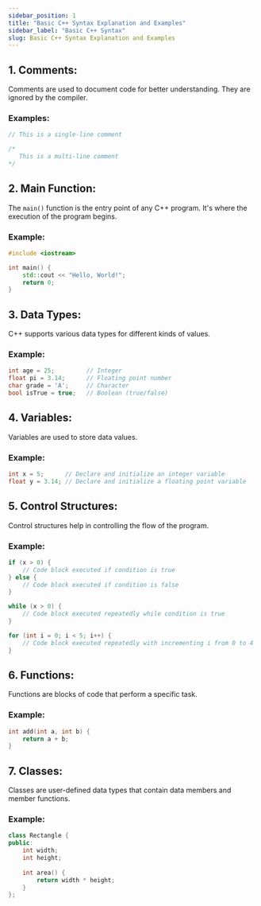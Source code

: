 ```yaml
---
sidebar_position: 1
title: "Basic C++ Syntax Explanation and Examples"
sidebar_label: "Basic C++ Syntax"
slug: Basic C++ Syntax Explanation and Examples
---
```



## 1. Comments:

Comments are used to document code for better understanding. They are ignored by the compiler.

### Examples:

```cpp
// This is a single-line comment

/*
   This is a multi-line comment
*/

```
## 2. Main Function:

The `main()` function is the entry point of any C++ program. It's where the execution of the program begins.

### Example:
```cpp
#include <iostream>

int main() {
    std::cout << "Hello, World!";
    return 0;
}

```

## 3. Data Types:

C++ supports various data types for different kinds of values.

### Example:

```cpp
int age = 25;         // Integer
float pi = 3.14;      // Floating point number
char grade = 'A';     // Character
bool isTrue = true;   // Boolean (true/false)


```

## 4. Variables:

Variables are used to store data values.

### Example:

```cpp
int x = 5;      // Declare and initialize an integer variable
float y = 3.14; // Declare and initialize a floating point variable
```

## 5. Control Structures:

Control structures help in controlling the flow of the program.

### Example:

```cpp
if (x > 0) {
    // Code block executed if condition is true
} else {
    // Code block executed if condition is false
}

while (x > 0) {
    // Code block executed repeatedly while condition is true
}

for (int i = 0; i < 5; i++) {
    // Code block executed repeatedly with incrementing i from 0 to 4
}

```
## 6. Functions:

Functions are blocks of code that perform a specific task.

### Example:

```cpp
int add(int a, int b) {
    return a + b;
}

```
## 7. Classes:

Classes are user-defined data types that contain data members and member functions.

### Example:

```cpp
class Rectangle {
public:
    int width;
    int height;
    
    int area() {
        return width * height;
    }
};

```